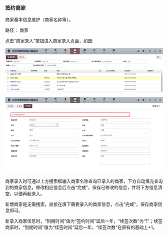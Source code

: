 ### 签约商家

商家基本信息维护（商家名称等）。

路径： 商家

点击“商家录入”按钮进入商家录入页面，如图:

![签约商家](..\images\签约商家1.png)

![签约商家](..\images\签约商家2.png)

商家录入时可通过上方搜索框输入商家名称查询已录入的商家，下方自动填充查询到的商家信息，修改相应信息后点击“完成”，保存已修改的信息，并将下方信息清空，以便再起录入。

新增商家是无需搜索，直接在填下需要录入的商家信息，点击“完成”，保存商家信息即可。

新录入商家信息时，“到期时间”值为“签约时间”延后一年，“续签次数”为“1”；续签商家时，“到期时间”值为“续签时间”延后一年，“续签次数”在原有的基础上+1。

